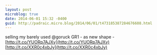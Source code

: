 ```yaml
---
layout: post
microblog: true
date: 2014-06-01 15:32 -0400
guid: http://padraic.micro.blog/2014/06/01/t473185387284676608.html
---
```

selling my barely used @goruck GR1 - as new shape -  [http://t.co/YUORp7AJXv](http://t.co/YUORp7AJXv) [http://t.co/XXR0c4xbJy](http://t.co/XXR0c4xbJy)
